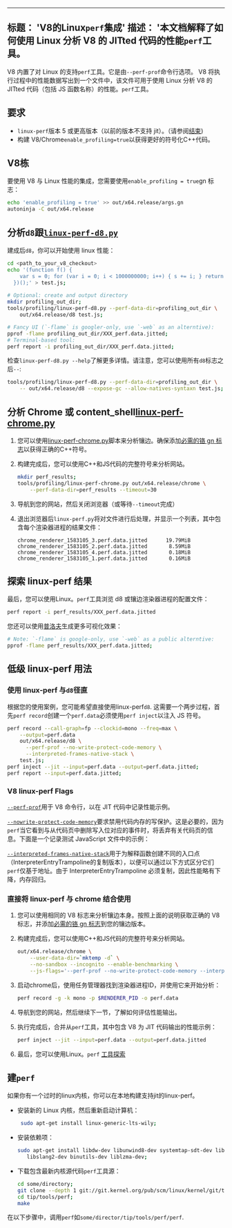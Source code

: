 ***

## 标题： 'V8的Linux`perf`集成'&#xA;描述： '本文档解释了如何使用 Linux 分析 V8 的 JITted 代码的性能`perf`工具。

V8 内置了对 Linux 的支持`perf`工具。它是由`--perf-prof`命令行选项。
V8 将执行过程中的性能数据写出到一个文件中，该文件可用于使用 Linux 分析 V8 的 JITted 代码（包括 JS 函数名称）的性能。`perf`工具。

## 要求

*   `linux-perf`版本 5 或更高版本（以前的版本不支持 jit）。（请参阅[结束](#build-perf))
*   构建 V8/Chrome`enable_profiling=true`以获得更好的符号化C++代码。

## V8栋

要使用 V8 与 Linux 性能的集成，您需要使用`enable_profiling = true`gn 标志：

```bash
echo 'enable_profiling = true' >> out/x64.release/args.gn
autoninja -C out/x64.release
```

## 分析`d8`跟[`linux-perf-d8.py`](https://source.chromium.org/search?q=linux-perf-d8.py)

建成后`d8`，你可以开始使用 linux 性能：

```bash
cd <path_to_your_v8_checkout>
echo '(function f() {
    var s = 0; for (var i = 0; i < 1000000000; i++) { s += i; } return s;
  })();' > test.js;
  
# Optional: create and output directory
mkdir profiling_out_dir;
tools/profiling/linux-perf-d8.py --perf-data-dir=profiling_out_dir \
    out/x64.release/d8 test.js;

# Fancy UI (`-flame` is googler-only, use `-web` as an alterntive):
pprof -flame profiling_out_dir/XXX_perf.data.jitted;
# Terminal-based tool:
perf report -i profiling_out_dir/XXX_perf.data.jitted;
```

检查`linux-perf-d8.py --help`了解更多详情。请注意，您可以使用所有`d8`标志之后`--`:

```bash
tools/profiling/linux-perf-d8.py --perf-data-dir=profiling_out_dir \
    -- out/x64.release/d8 --expose-gc --allow-natives-syntaxn test.js;
```

## 分析 Chrome 或 content_shell[linux-perf-chrome.py](https://source.chromium.org/search?q=linux-perf-chrome.py)

1.  您可以使用[linux-perf-chrome.py](https://source.chromium.org/search?q=linux-perf-chrome.py)脚本来分析镶边。确保添加[必需的铬 gn 标志](https://chromium.googlesource.com/chromium/src/+/master/docs/profiling.md#General-checkout-setup)以获得正确的C++符号。

2.  构建完成后，您可以使用C++和JS代码的完整符号来分析网站。

    ```bash
    mkdir perf_results;
    tools/profiling/linux-perf-chrome.py out/x64.release/chrome \
        --perf-data-dir=perf_results --timeout=30
    ```

3.  导航到您的网站，然后关闭浏览器（或等待`--timeout`完成）

4.  退出浏览器后`linux-perf.py`将对文件进行后处理，并显示一个列表，其中包含每个渲染器进程的结果文件：

        chrome_renderer_1583105_3.perf.data.jitted      19.79MiB
        chrome_renderer_1583105_2.perf.data.jitted       8.59MiB
        chrome_renderer_1583105_4.perf.data.jitted       0.18MiB
        chrome_renderer_1583105_1.perf.data.jitted       0.16MiB

## 探索 linux-perf 结果

最后，您可以使用Linux。`perf`工具浏览 d8 或镶边渲染器进程的配置文件：

```bash
perf report -i perf_results/XXX_perf.data.jitted
```

您还可以使用[普洛夫](https://github.com/google/pprof)生成更多可视化效果：

```bash
# Note: `-flame` is google-only, use `-web` as a public alterntive:
pprof -flame perf_results/XXX_perf.data.jitted;
```

## 低级 linux-perf 用法

### 使用 linux-perf 与`d8`径直

根据您的使用案例，您可能希望直接使用linux-perf`d8`.
这需要一个两步过程，首先`perf record`创建一个`perf.data`必须使用`perf inject`以注入 JS 符号。

```bash
perf record --call-graph=fp --clockid=mono --freq=max \
    --output=perf.data
    out/x64.release/d8 \
      --perf-prof --no-write-protect-code-memory \
      --interpreted-frames-native-stack \
    test.js;
perf inject --jit --input=perf.data --output=perf.data.jitted;
perf report --input=perf.data.jitted;
```

### V8 linux-perf Flags

[`--perf-prof`](https://source.chromium.org/search?q=FLAG_perf_prof)用于 V8 命令行，以在 JIT 代码中记录性能示例。

[`--nowrite-protect-code-memory`](https://source.chromium.org/search?q=FLAG_nowrite_protect_code_memory)要求禁用代码内存的写保护。这是必要的，因为`perf`当它看到与从代码页中删除写入位对应的事件时，将丢弃有关代码页的信息。下面是一个记录测试 JavaScript 文件中的示例：

[`--interpreted-frames-native-stack`](https://source.chromium.org/search?q=FLAG_interpreted_frames_native_stack)用于为解释函数创建不同的入口点（InterpreterEntryTrampoline的复制版本），以便可以通过以下方式区分它们`perf`仅基于地址。由于 InterpreterEntryTrampoline 必须复制，因此性能略有下降，内存回归。

### 直接将 linux-perf 与 chrome 结合使用

1.  您可以使用相同的 V8 标志来分析镶边本身。按照上面的说明获取正确的 V8 标志，并添加[必需的铬 gn 标志](https://chromium.googlesource.com/chromium/src/+/master/docs/profiling.md#General-checkout-setup)到您的镶边版本。

2.  构建完成后，您可以使用C++和JS代码的完整符号来分析网站。

    ```bash
    out/x64.release/chrome \
        --user-data-dir=`mktemp -d` \
        --no-sandbox --incognito --enable-benchmarking \
        --js-flags='--perf-prof --no-write-protect-code-memory --interpreted-frames-native-stack'
    ```

3.  启动chrome后，使用任务管理器找到渲染器进程ID，并使用它来开始分析：

    ```bash
    perf record -g -k mono -p $RENDERER_PID -o perf.data
    ```

4.  导航到您的网站，然后继续下一节，了解如何评估性能输出。

5.  执行完成后，合并从`perf`工具，其中包含 V8 为 JIT 代码输出的性能示例：

    ```bash
    perf inject --jit --input=perf.data --output=perf.data.jitted
    ```

6.  最后，您可以使用Linux。`perf` [工具探索](#Explore-linux-perf-results)

## 建`perf`

如果你有一个过时的linux内核，你可以在本地构建支持jit的linux-perf。

*   安装新的 Linux 内核，然后重新启动计算机：

    ```bash
     sudo apt-get install linux-generic-lts-wily;
    ```

*   安装依赖项：

    ```bash
    sudo apt-get install libdw-dev libunwind8-dev systemtap-sdt-dev libaudit-dev \
       libslang2-dev binutils-dev liblzma-dev;
    ```

*   下载包含最新内核源代码`perf`工具源：

    ```bash
    cd some/directory;
    git clone --depth 1 git://git.kernel.org/pub/scm/linux/kernel/git/tip/tip.git;
    cd tip/tools/perf;
    make
    ```

在以下步骤中，调用`perf`如`some/director/tip/tools/perf/perf`.
